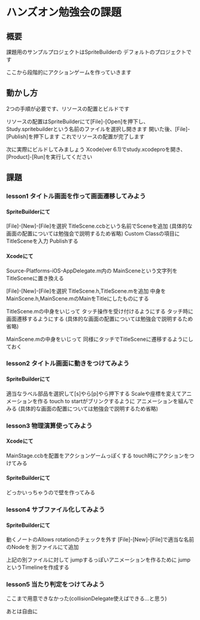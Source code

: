 # ハンズオン勉強会の課題

## 概要

課題用のサンプルプロジェクトはSpriteBuilderの
デフォルトのプロジェクトです

ここから段階的にアクションゲームを作っていきます

## 動かし方

2つの手順が必要です、リソースの配置とビルドです

リソースの配置はSpriteBuilderにて[File]-[Open]を押下し、
Study.spritebuilderという名前のファイルを選択し開きます
開いた後、[File]-[Publish]を押下します
これでリソースの配置が完了します

次に実際にビルドしてみましょう
Xcode(ver 6.1)でstudy.xcodeproを開き、
[Product]-[Run]を実行してください

## 課題

### lesson1 タイトル画面を作って画面遷移してみよう

#### SpriteBuilderにて
[File]-[New]-[File]を選択
TitleScene.ccbという名前でSceneを追加
(具体的な画面の配置については勉強会で説明するため省略)
Custom Classの項目にTitleSceneを入力
Publishする

#### Xcodeにて
Source-Platforms-iOS-AppDelegate.m内の
MainSceneという文字列をTitleSceneに置き換える

[File]-[New]-[File]を選択
TitleScene.h,TitleScene.mを追加
中身をMainScene.h,MainScene.mのMainをTitleにしたものにする

TitleScene.mの中身をいじって
タッチ操作を受け付けるようにする
タッチ時に画面遷移するようにする
(具体的な画面の配置については勉強会で説明するため省略)

MainScene.mの中身をいじって
同様にタッチでTitleSceneに遷移するようにしておく

### lesson2 タイトル画面に動きをつけてみよう

#### SpriteBuilderにて
適当なラベル部品を選択して[s]やら[p]やら押下する
Scaleや座標を変えてアニメーションを作る
touch to startがブリンクするように
アニメーションを組んでみる
(具体的な画面の配置については勉強会で説明するため省略)

### lesson3 物理演算使ってみよう

#### Xcodeにて
MainStage.ccbを配置をアクションゲームっぽくする
touch時にアクションをつけてみる

#### SpriteBuilderにて
どっかいっちゃうので壁を作ってみる

### lesson4 サブファイル化してみよう

#### SpriteBuilderにて
動くノートのAllows rotationのチェックを外す
[File]-[New]-[File]で適当な名前のNodeを
別ファイルにて追加

上記の別ファイルに対して
jumpするっぽいアニメーションを作るために
jumpというTimelineを作成する

### lesson5 当たり判定をつけてみよう

ここまで用意できなかった(collisionDelegate使えばできる…と思う)

あとは自由に
